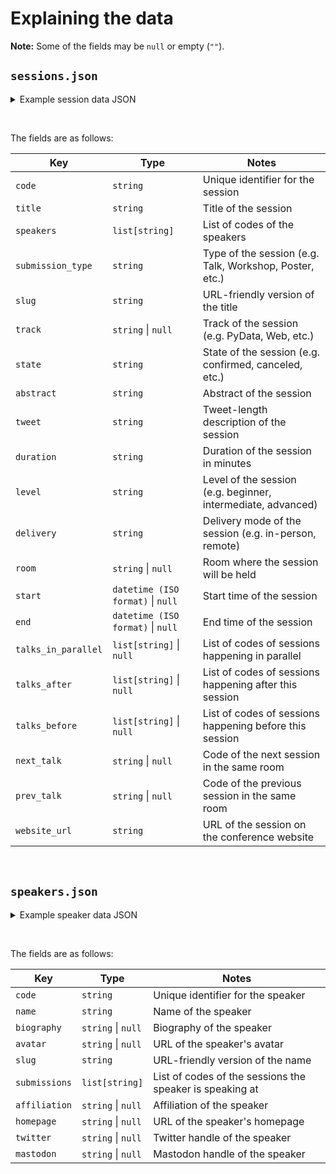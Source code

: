 # Explaining the data

**Note:** Some of the fields may be `null` or empty (`""`).

## `sessions.json`

<details>
<summary>Example session data JSON</summary>

```json
{
    "A1B2C3": {
        "code": "A1B2C3",
        "title": "Example talk",
        "speakers": [
        "B4D5E6",
        ...
        ],
        "submission_type": "Talk",
        "slug": "example-talk",
        "track": "Some Track",
        "state": "confirmed",
        "abstract": "This is an example talk. It is a great talk.",
        "tweet": "This is an example talk.",
        "duration": "60",
        "level": "intermediate",
        "delivery": "in-person",
        "room": "South Hall 2A",
        "start": "2024-07-10T14:00:00+02:00",
        "end": "2024-07-10T15:00:00+02:00",
        "talks_in_parallel": [
        "F7G8H9",
        ...
        ],
        "talks_after": [
        "I0J1K2",
        ...
        ],
        "talks_before": [
        "L3M4N5",
        ...
        ],
        "next_talk": "O6P7Q8",
        "prev_talk": "R9S0T1",
        "website_url": "https://ep2024.europython.eu/session/example-talk/"
    },
}
```
</details>

&nbsp;

The fields are as follows:

| Key                | Type                              | Notes                                                         |
|--------------------|-----------------------------------|---------------------------------------------------------------|
| `code`             | `string`                          | Unique identifier for the session                             |
| `title`            | `string`                          | Title of the session                                          |
| `speakers`         | `list[string]`                    | List of codes of the speakers                                 |
| `submission_type`  | `string`                          | Type of the session (e.g. Talk, Workshop, Poster, etc.)       |
| `slug`             | `string`                          | URL-friendly version of the title                             |
| `track`            | `string` \| `null`                | Track of the session (e.g. PyData, Web, etc.)                 |
| `state`            | `string`                          | State of the session (e.g. confirmed, canceled, etc.)         |
| `abstract`         | `string`                          | Abstract of the session                                       |
| `tweet`            | `string`                          | Tweet-length description of the session                       |
| `duration`         | `string`                          | Duration of the session in minutes                            |
| `level`            | `string`                          | Level of the session (e.g. beginner, intermediate, advanced)  |
| `delivery`         | `string`                          | Delivery mode of the session (e.g. in-person, remote)         |
| `room`             | `string` \| `null`                | Room where the session will be held                           |
| `start`            | `datetime (ISO format)` \| `null` | Start time of the session                                     |
| `end`              | `datetime (ISO format)` \| `null` | End time of the session                                       |
| `talks_in_parallel`| `list[string]` \| `null`          | List of codes of sessions happening in parallel               |
| `talks_after`      | `list[string]` \| `null`          | List of codes of sessions happening after this session        |
| `talks_before`     | `list[string]` \| `null`          | List of codes of sessions happening before this session       |
| `next_talk`        | `string` \| `null`                | Code of the next session in the same room                     |
| `prev_talk`        | `string` \| `null`                | Code of the previous session in the same room                 |
| `website_url`      | `string`                          | URL of the session on the conference website                  |

&nbsp;

## `speakers.json`

<details>
<summary>Example speaker data JSON</summary>

```json
{
  "B4D5E6": {
    "code": "B4D5E6",
    "name": "A Speaker",
    "biography": "Some bio",
    "avatar": "https://pretalx.com/media/avatars/picture.jpg",
    "slug": "a-speaker",
    "submissions": [
      "A1B2C3",
      ...
    ],
    "affiliation": "A Company",
    "homepage": "https://example.com",
    "twitter": "example",
    "mastodon": "example"
  },
  ...
}
```
</details>

&nbsp;

The fields are as follows:

| Key            | Type               | Notes                                                                 |
|----------------|--------------------|-----------------------------------------------------------------------|
| `code`         | `string`           | Unique identifier for the speaker                                     |
| `name`         | `string`           | Name of the speaker                                                   |
| `biography`    | `string` \| `null` | Biography of the speaker                                              |
| `avatar`       | `string` \| `null` | URL of the speaker's avatar                                           |
| `slug`         | `string`           | URL-friendly version of the name                                      |
| `submissions`  | `list[string]`     | List of codes of the sessions the speaker is speaking at              |
| `affiliation`  | `string` \| `null` | Affiliation of the speaker                                            |
| `homepage`     | `string` \| `null` | URL of the speaker's homepage                                         |
| `twitter`      | `string` \| `null` | Twitter handle of the speaker                                         |
| `mastodon`     | `string` \| `null` | Mastodon handle of the speaker                                        |
